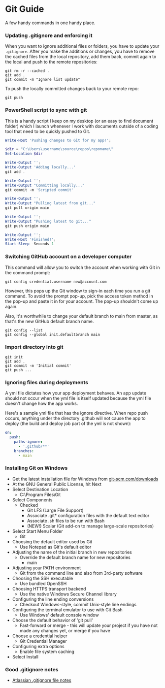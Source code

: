 # Git Guide

A few handy commands in one handy place.

### Updating .gitignore and enforcing it

When you want to ignore additional files or folders, you have to update your ``.gitignore``.  After you make the additions or changes, you have to remove the cached files from the local repository, add them back, commit again to the local and push to the remote repositories:

```git
git rm -r --cached .
git add .
git commit -m "Ignore list update"
```

To push the locally committed changes back to your remote repo:

```git
git push
```

### PowerShell script to sync with git

This is a handy script I keep on my desktop (or an easy to find document folder) which I launch whenever I work with documents outside of a coding tool that need to be quickly pushed to Git.

```powershell
Write-Host 'Pushing changes to Git for my app!';

$dir = "C:\Users\username\source\repos\reponame\"
Set-Location $dir

Write-Output '';
Write-Output 'Adding locally...'
git add .

Write-Output '';
Write-Output "Committing locally..."
git commit -m 'Scripted commit'

Write-Output '';
Write-Output "Pulling latest from git..."
git pull origin main

Write-Output '';
Write-Output "Pushing latest to git..."
git push origin main

Write-Output '';
Write-Host 'Finished!';
Start-Sleep -Seconds 1
```

### Switching GitHub account on a developer computer

This command will allow you to switch the account when working with Git in the command prompt:

```git
git config credential.username new@account.com
```

However, this pops up the Git window to sign-in each time you run a git command.  To avoid the prompt pop-up, pick the access token method in the pop-up and paste it in for your account.  The pop-up shouldn't come up again.

Also, it's worthwhile to change your default branch to main from master, as that's the new GitHub default branch name.

```git
git config --list
git config --global init.defaultbranch main
```

### Import directory into git

```git
git init
git add .
git commit -m 'Initial commit'
git push ...
```

### Ignoring files during deployments

A yml file dictates how your app deployment behaves.  An app update should not occur when the yml file is itself updated because the yml file doesn't change how the app works.  

Here's a sample yml file that has the ignore directive.  When repo push occurs, anything under the directory .github will not cause the app to deploy (the build and deploy job part of the yml is not shown):

```yml
on:
  push:
    paths-ignore:
      - '.github/**'
    branches:
      - main
```

### Installing Git on Windows

- Get the latest installation file for Windows from <a href="https://git-scm.com/downloads" target="_blank">git-scm.com/downloads</a>
- At the GNU General Public License, hit Next
- Select Destination Location
  - C:\Program Files\Git
- Select Components
  - Checked
    - Git LFS (Large File Support)
    - Associate .git* configuration files with the default text editor
    - Associate .sh files to be run with Bash
    - (NEW!) Scalar (Git add-on to manage large-scale repositories)
- Select Start Menu Folder
  - Git
- Choosing the default editor used by Git
  - Use Notepad as Git's default editor
- Adjusting the name of the initial branch in new repositories
  - Override the default branch name for new repositories
    - main
- Adjusting your PATH environment
  - Git from the command line and also from 3rd-party software
- Choosing the SSH executable
  - Use bundled OpenSSH
- Choosing HTTPS transport backend
  - Use the native Windows Secure Channel library
- Configuring the line ending conversions
  - Checkout Windows-style, commit Unix-style line endings
- Configuring the terminal emulator to use with Git Bash
  - Use Windows' default console window
- Choose the default behavior of 'git pull'
  - Fast-forward or merge - this will update your project if you have not made any changes yet, or merge if you have
- Choose a credential helper
  - Git Credential Manager
- Configuring extra options
  - Enable file system caching
- Select Install

### Good .gitignore notes
- <a href="https://www.atlassian.com/git/tutorials/saving-changes/gitignore" target="_blank">Atlassian .gitignore file notes</a>
